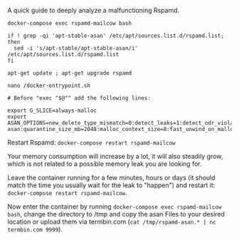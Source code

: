 A quick guide to deeply analyze a malfunctioning Rspamd.

```
docker-compose exec rspamd-mailcow bash

if ! grep -qi 'apt-stable-asan' /etc/apt/sources.list.d/rspamd.list; then
  sed -i 's/apt-stable/apt-stable-asan/i' /etc/apt/sources.list.d/rspamd.list
fi

apt-get update ; apt-get upgrade rspamd

nano /docker-entrypoint.sh

# Before "exec "$@"" add the following lines:

export G_SLICE=always-malloc
export ASAN_OPTIONS=new_delete_type_mismatch=0:detect_leaks=1:detect_odr_violation=0:log_path=/tmp/rspamd-asan:quarantine_size_mb=2048:malloc_context_size=8:fast_unwind_on_malloc=0

```

Restart Rspamd: `docker-compose restart rspamd-mailcow`

Your memory consumption will increase by a lot, it will also steadily grow, which is not related to a possible memory leak you are looking for.

Leave the container running for a few minutes, hours or days (it should match the time you usually wait for the leak to "happen") and restart it: `docker-compose restart rspamd-mailcow`.

Now enter the container by running `docker-compose exec rspamd-mailcow bash`, change the directory to /tmp and copy the asan Files to your desired location or upload them via termbin.com (`cat /tmp/rspamd-asan.* | nc termbin.com 9999`).